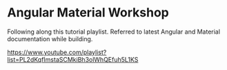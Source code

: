 # Angular Material Workshop

Following along this tutorial playlist. Referred to latest Angular and Material documentation while building.

https://www.youtube.com/playlist?list=PL2dKqfImstaSCMkiBh3olWhQEfuh5L1KS